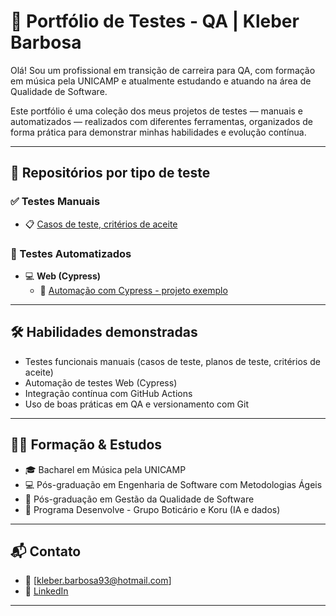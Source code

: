 # 🎯 Portfólio de Testes - QA | Kleber Barbosa

Olá! Sou um profissional em transição de carreira para QA, com formação em música pela UNICAMP e atualmente estudando e atuando na área de Qualidade de Software.

Este portfólio é uma coleção dos meus projetos de testes — manuais e automatizados — realizados com diferentes ferramentas, organizados de forma prática para demonstrar minhas habilidades e evolução contínua.

---

## 📁 Repositórios por tipo de teste

### ✅ Testes Manuais
- 📋 [Casos de teste, critérios de aceite](https://github.com/KleberKeki/testes-manuais)

### 🧪 Testes Automatizados

- 💻 **Web (Cypress)**
  - 🔗 [Automação com Cypress - projeto exemplo](https://github.com/KleberKeki/cypress-tests)




---

## 🛠️ Habilidades demonstradas

- Testes funcionais manuais (casos de teste, planos de teste, critérios de aceite)
- Automação de testes Web (Cypress)
- Integração contínua com GitHub Actions
- Uso de boas práticas em QA e versionamento com Git

---

## 👨‍🎓 Formação & Estudos

- 🎓 Bacharel em Música pela UNICAMP
- 💻 Pós-graduação em Engenharia de Software com Metodologias Ágeis
- 🧪 Pós-graduação em Gestão da Qualidade de Software
- 🧠 Programa Desenvolve - Grupo Boticário e Koru (IA e dados)

---

## 📬 Contato

- 📧 [kleber.barbosa93@hotmail.com]
- 💼 [LinkedIn](https://www.linkedin.com/in/kleberkeki/)

---
